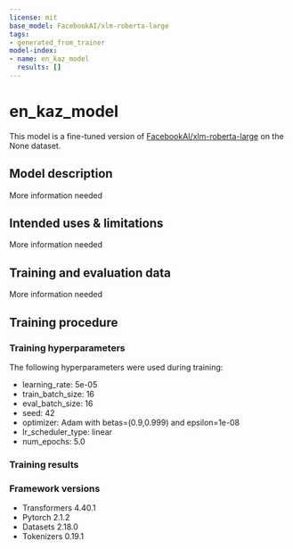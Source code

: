 ```yaml
---
license: mit
base_model: FacebookAI/xlm-roberta-large
tags:
- generated_from_trainer
model-index:
- name: en_kaz_model
  results: []
---
```


<!-- This model card has been generated automatically according to the information the Trainer had access to. You
should probably proofread and complete it, then remove this comment. -->

# en_kaz_model

This model is a fine-tuned version of [FacebookAI/xlm-roberta-large](https://huggingface.co/FacebookAI/xlm-roberta-large) on the None dataset.

## Model description

More information needed

## Intended uses & limitations

More information needed

## Training and evaluation data

More information needed

## Training procedure

### Training hyperparameters

The following hyperparameters were used during training:
- learning_rate: 5e-05
- train_batch_size: 16
- eval_batch_size: 16
- seed: 42
- optimizer: Adam with betas=(0.9,0.999) and epsilon=1e-08
- lr_scheduler_type: linear
- num_epochs: 5.0

### Training results



### Framework versions

- Transformers 4.40.1
- Pytorch 2.1.2
- Datasets 2.18.0
- Tokenizers 0.19.1
